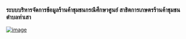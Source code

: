 ### ระบบบริหารจัดการข้อมูลร้านค้าชุมชนกรณีศึกษาศูนย์ สาธิตการเกษตรร้านค้าชุมชนตำบลท่าเสา

[![image](https://user-images.githubusercontent.com/28840432/179473548-01ca0c95-30f8-4f69-9f3c-134dd9948fb6.png)](https://drive.google.com/file/d/1Rf5NO1iX-RLVLStWBgv9e79TDx-fj_Nr/view?usp=sharing)
